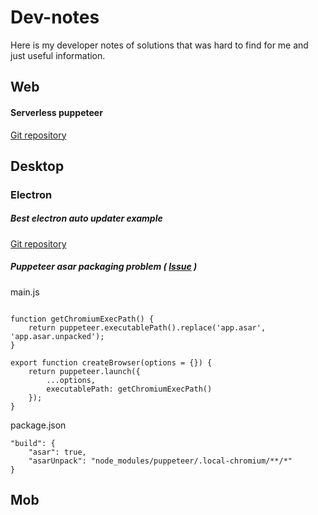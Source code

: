 # Dev-notes
Here is my developer notes of solutions that was hard to find for me and just useful information.

## Web

#### Serverless puppeteer
[Git repository](https://github.com/serverless/examples/tree/master/aws-node-puppeteer)

## Desktop

### Electron

##### Best electron auto updater example
[Git repository](https://github.com/iffy/electron-updater-example)

##### Puppeteer asar packaging problem ( [Issue](https://github.com/puppeteer/puppeteer/issues/2134) ) 

main.js
```

function getChromiumExecPath() {
    return puppeteer.executablePath().replace('app.asar', 'app.asar.unpacked');
}

export function createBrowser(options = {}) {
    return puppeteer.launch({
        ...options,
        executablePath: getChromiumExecPath()
    });
}

```

package.json
```
"build": {
    "asar": true,
    "asarUnpack": "node_modules/puppeteer/.local-chromium/**/*"
}
```

## Mob
